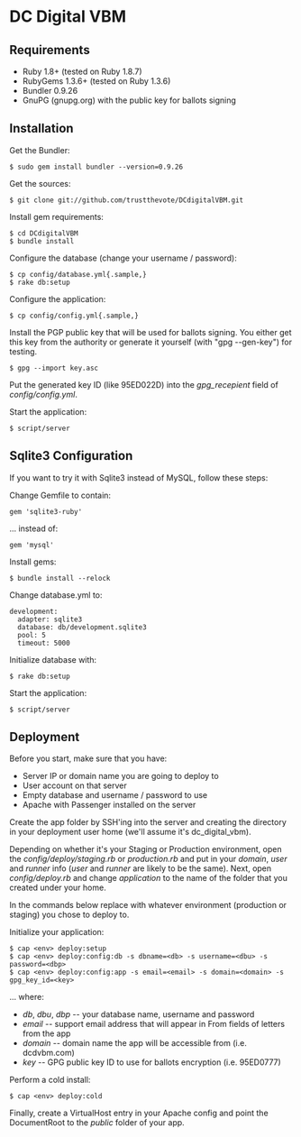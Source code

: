 DC Digital VBM
==============


Requirements
------------

* Ruby 1.8+ (tested on Ruby 1.8.7)
* RubyGems 1.3.6+ (tested on Ruby 1.3.6)
* Bundler 0.9.26
* GnuPG (gnupg.org) with the public key for ballots signing 

Installation
------------

Get the Bundler:

    $ sudo gem install bundler --version=0.9.26
  
Get the sources:

    $ git clone git://github.com/trustthevote/DCdigitalVBM.git

Install gem requirements:

    $ cd DCdigitalVBM
    $ bundle install

Configure the database (change your username / password):
  
    $ cp config/database.yml{.sample,}
    $ rake db:setup

Configure the application:

    $ cp config/config.yml{.sample,}

Install the PGP public key that will be used for ballots signing. You either get this
key from the authority or generate it yourself (with "gpg --gen-key") for testing.

    $ gpg --import key.asc

Put the generated key ID (like 95ED022D) into the _gpg\_recepient_ field of _config/config.yml_.

Start the application:

    $ script/server


Sqlite3 Configuration
---------------------

If you want to try it with Sqlite3 instead of MySQL, follow these steps:

Change Gemfile to contain:

    gem 'sqlite3-ruby'

... instead of:

    gem 'mysql'
    
Install gems:

    $ bundle install --relock

Change database.yml to:

    development:
      adapter: sqlite3
      database: db/development.sqlite3
      pool: 5
      timeout: 5000

Initialize database with:

    $ rake db:setup

Start the application:

    $ script/server


Deployment
----------

Before you start, make sure that you have:

* Server IP or domain name you are going to deploy to
* User account on that server
* Empty database and username / password to use
* Apache with Passenger installed on the server

Create the app folder by SSH'ing into the server and creating the directory in your
deployment user home (we'll assume it's dc\_digital\_vbm).

Depending on whether it's your Staging or Production environment, open the _config/deploy/staging.rb_ or _production.rb_ and put in your _domain_, _user_
and _runner_ info (_user_ and _runner_ are likely to be the same). Next, open
_config/deploy.rb_ and change _application_ to the name of the folder that you created
under your home.

In the commands below replace <env> with whatever environment (production or staging)
you chose to deploy to.

Initialize your application:

    $ cap <env> deploy:setup
    $ cap <env> deploy:config:db -s dbname=<db> -s username=<dbu> -s password=<dbp>
    $ cap <env> deploy:config:app -s email=<email> -s domain=<domain> -s gpg_key_id=<key>

... where:

  * _db_, _dbu_, _dbp_ -- your database name, username and password
  * _email_ -- support email address that will appear in From fields of letters from the app
  * _domain_ -- domain name the app will be accessible from (i.e. dcdvbm.com)
  * _key_ -- GPG public key ID to use for ballots encryption (i.e. 95ED0777)

Perform a cold install:

    $ cap <env> deploy:cold

Finally, create a VirtualHost entry in your Apache config and point the DocumentRoot to
the _public_ folder of your app.
